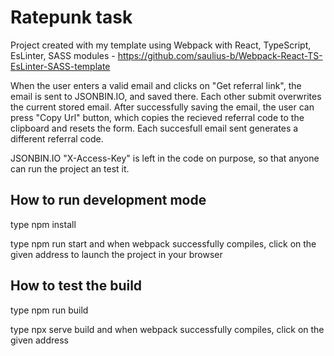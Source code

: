 # Ratepunk task
Project created with my template using Webpack with React, TypeScript, EsLinter, SASS modules - https://github.com/saulius-b/Webpack-React-TS-EsLinter-SASS-template

When the user enters a valid email and clicks on "Get referral link", the email is sent to JSONBIN.IO, and saved there. Each other submit overwrites the current stored email. After successfully saving the email, the user can press "Copy Url" button, which copies the recieved referral code to the clipboard and resets the form. Each succesfull email sent generates a different referral code.

JSONBIN.IO "X-Access-Key" is left in the code on purpose, so that anyone can run the project an test it.

## How to run development mode
  type npm install
  
  type npm run start and when webpack successfully compiles, click on the given address to launch the project in your browser
  
 ## How to test the build
  type npm run build
  
  type npx serve build and when webpack successfully compiles, click on the given address
  
  
